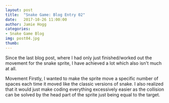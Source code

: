 ```yaml
---
layout: post
title:  "Snake Game: Blog Entry 02"
date:   2017-10-26 11:00:00
author: Jamie Hogg
categories: 
- Snake Game Blog
img: post04.jpg
thumb: 
---
```

Since the last blog post, where I had only just finished/worked out the movement for the snake sprite, I have achieved a lot which also isn't much at all. 

Movement
Firstly, I wanted to make the sprite move a specific number of spaces each time it moved like the classic versions of snake. I also realized that it would just make coding everything excessively easier as the collision can be solved by the head part of the sprite just being equal to the target.


